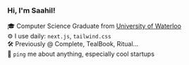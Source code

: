 ### Hi, I'm Saahil!

🎓 Computer Science Graduate from [University of Waterloo](https://uwaterloo.ca) <br/>
⚙️ I use daily: `next.js`, `tailwind.css` <br/>
🛠️ Previously @ Complete, TealBook, Ritual... <br/>
💬 `ping` me about anything, especially cool startups
